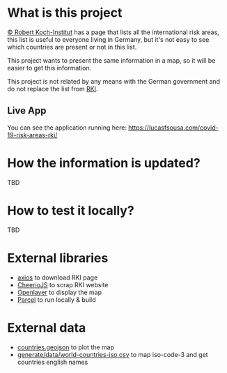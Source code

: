 # What is this project

[© Robert Koch-Institut](https://www.rki.de/DE/Content/InfAZ/N/Neuartiges_Coronavirus/Risikogebiete_neu.html) has a page that lists all the international risk areas,
this list is useful to everyone living in Germany, but it's not easy to see which countries are present or not in this list.

This project wants to present the same information in a map, so it will be easier to get this information. 

This project is not related by any means with the German government and do not replace the list from [RKI](https://www.rki.de/DE/Content/InfAZ/N/Neuartiges_Coronavirus/Risikogebiete_neu.html).

## Live App

You can see the application running here: https://lucasfsousa.com/covid-19-risk-areas-rki/


# How the information is updated?
TBD

# How to test it locally?
TBD

# External libraries

- [axios](https://github.com/axios/axios) to download RKI page
- [CheerioJS](https://github.com/cheeriojs/cheerio) to scrap RKI website
- [Openlayer](https://github.com/openlayers/openlayers) to display the map
- [Parcel](https://github.com/parcel-bundler/parcel) to run locally & build

# External data

- [countries.geojson](https://github.com/mikekeda/maps/blob/master/geojson/world.geojson) to plot the map
- [generate/data/world-countries-iso.csv](https://github.com/sueddeutsche/sz-data/blob/master/world-countries/world-countries-iso) to map iso-code-3 and get countries english names
